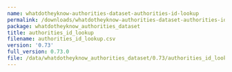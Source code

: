 ```yaml
---
name: whatdotheyknow-authorities-dataset-authorities-id-lookup
permalink: /downloads/whatdotheyknow-authorities-dataset-authorities-id-lookup/0_73
package: whatdotheyknow_authorities_dataset
title: authorities_id_lookup
filename: authorities_id_lookup.csv
version: '0.73'
full_version: 0.73.0
file: /data/whatdotheyknow_authorities_dataset/0.73/authorities_id_lookup.csv
---
```

